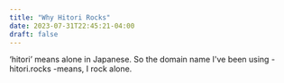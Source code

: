 ```yaml
---
title: "Why Hitori Rocks"
date: 2023-07-31T22:45:21-04:00
draft: false
---
```


‘hitori’ means alone in Japanese. So the domain name I've been using - hitori.rocks -means, I rock alone.